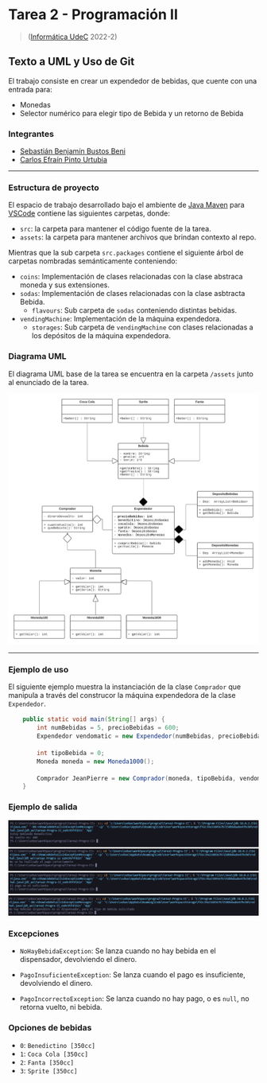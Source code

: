 # Tarea 2 - Programación II

> ([Informática UdeC](https://fi.udec.cl/pregrado/ingenieria-civil-informatica/) 2022-2)

## Texto a UML y Uso de Git

El trabajo consiste en crear un expendedor de bebidas, que cuente con una entrada para:
- Monedas
- Selector numérico para elegir tipo de Bebida y un retorno de Bebida

### Integrantes
- [Sebastián Benjamín Bustos Beni](https://github.com/sebasinmas)
- [Carlos Efraín Pinto Urtubia](https://github.com/CxrlosKenobi)

---
### Estructura de proyecto

El espacio de trabajo desarrollado bajo el ambiente de [Java Maven](https://marketplace.visualstudio.com/items?itemName=vscjava.vscode-maven) para [VSCode](https://code.visualstudio.com/) contiene las siguientes carpetas, donde:
- `src`: la carpeta para mantener el código fuente de la tarea.
- `assets`: la carpeta para mantener archivos que brindan contexto al repo.

Mientras que la sub carpeta `src.packages` contiene el siguiente árbol de carpetas nombradas semánticamente conteniendo:

- `coins`: Implementación de clases relacionadas con la clase abstraca moneda y sus extensiones.
- `sodas`: Implementación de clases relacionadas con la clase asbtracta Bebida.
    - `flavours`: Sub carpeta de `sodas` conteniendo distintas bebidas.
- `vendingMachine`: Implementación de la máquina expendedora.
    - `storages`: Sub carpeta de `vendingMachine` con clases relacionadas a los depósitos de la máquina expendedora.


### Diagrama UML

El diagrama UML base de la tarea se encuentra en la carpeta `/assets` junto al enunciado de la tarea.

![Diagrama UML](assets/UML.png)

---

### Ejemplo de uso

El siguiente ejemplo muestra la instanciación de la clase `Comprador` que manipula a través del construcor la máquina expendedora de la clase `Expendedor`.

```java
    public static void main(String[] args) {
        int numBebidas = 5, precioBebidas = 600;
        Expendedor vendomatic = new Expendedor(numBebidas, precioBebidas);

        int tipoBebida = 0;
        Moneda moneda = new Moneda1000();

        Comprador JeanPierre = new Comprador(moneda, tipoBebida, vendomatic);
    }

```
### Ejemplo de salida

![Ejemplo](assets/Example.png)
![Ejemplo](assets/Example2.png)
![Ejemplo](assets/Example3.png)
![Ejemplo](assets/Example4.png)
### Excepciones

- `NoHayBebidaException`: Se lanza cuando no hay bebida en el dispensador, devolviendo el dinero.

- `PagoInsuficienteException`: Se lanza cuando el pago es insuficiente, devolviendo el dinero.

- `PagoIncorrectoException`: Se lanza cuando no hay pago, o es `null`, no retorna vuelto, ni bebida.


### Opciones de bebidas

- `0`: `Benedictino [350cc]`
- `1`: `Coca Cola [350cc]`
- `2`: `Fanta [350cc]`
- `3`: `Sprite [350cc]`

